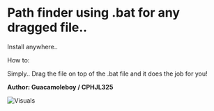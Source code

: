 # Path finder using .bat for any dragged file..

Install anywhere..

How to:

Simply.. Drag the file on top of the .bat file and it does the job for you!

**Author: Guacamoleboy / CPHJL325**

![Visuals](/photos/photo1.jpg)
